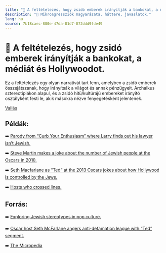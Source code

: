 ```yaml
---
title: "🚫 A feltételezés, hogy zsidó emberek irányítják a bankokat, a médiát és Hollywoodot"
description: "🚫 Mikroagressziók magyarázata, háttere, javaslatok."
lang: hu
source: 7b18caec-880e-47da-81d7-872ddd9fde49
---
```


<div class="wiki-content agression-title">

# 🚫 A feltételezés, hogy zsidó emberek irányítják a bankokat, a médiát és Hollywoodot.

Ez a feltételezés egy olyan narratívát tart fenn, amelyben a zsidó emberek összejátszanak, hogy irányítsák a világot és annak pénzügyeit. Archaikus sztereotípiákon alapul, és a zsidó hitű/kultúrájú embereket irányító osztályként festi le, akik másokra nézve fenyegetésként jelentenek.


<div class="categories">

[Vallás](/#/entry?id=vallas)

</div>


## Példák:

➡️ [Parody from “Curb Your Enthusiasm” where Larry finds out his lawyer isn’t Jewish.](https://www.youtube.com/watch?v=uGkLjfPWqeI)

➡️ [Steve Martin makes a joke about the number of Jewish people at the Oscars in 2010.](https://www.youtube.com/watch?v=Gdubj4_idgk)

➡️ [Seth Macfarlane as “Ted” at the 2013 Oscars jokes about how Hollywood is controlled by the Jews.](https://www.youtube.com/watch?v=1yWOZPHlxbw)

➡️ [Hosts who crossed lines.](https://carpetbagger.blogs.nytimes.com/2013/02/25/accusations-of-anti-semitism-and-other-hosts-whove-crossed-lines/)


## Forrás:

➡️ [Exploring Jewish stereotypes in pop culture.](https://blogs.uoregon.edu/mediaprojecttroolinesdupont/)


➡️ [Oscar host Seth McFarlane angers anti-defamation league with “Ted” segment.](https://www.hollywoodreporter.com/news/general-news/seth-macfarlane-angers-anti-defamation-424232/)

➡️ [The Micropedia](https://www.themicropedia.org/)


</div>
